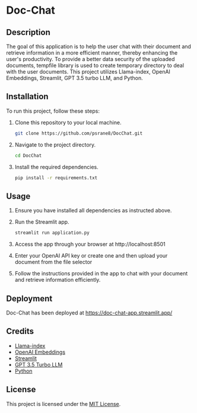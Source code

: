 # Doc-Chat

## Description

The goal of this application is to help the user chat with their document and retrieve information in a more efficient manner, thereby enhancing the user's productivity. To provide a better data security of the uploaded documents, tempfile library is used to create temporary directory to deal with the user documents.
This project utilizes Llama-index, OpenAI Embeddings, Streamlit, GPT 3.5 turbo LLM, and Python.

## Installation

To run this project, follow these steps:

1. Clone this repository to your local machine.
   ```bash
   git clone https://github.com/psrane8/DocChat.git
   ```

2. Navigate to the project directory.
   ```bash
   cd DocChat
   ```

3. Install the required dependencies.
   ```bash
   pip install -r requirements.txt
   ```

## Usage

1. Ensure you have installed all dependencies as instructed above.

2. Run the Streamlit app.
   ```bash
   streamlit run application.py
   ```

3. Access the app through your browser at http://localhost:8501

4. Enter your OpenAI API key or create one and then upload your document from the file selector
   
5. Follow the instructions provided in the app to chat with your document and retrieve information efficiently.

## Deployment
Doc-Chat has been deployed at https://doc-chat-app.streamlit.app/

## Credits

- [Llama-index](https://www.llamaindex.ai/)
- [OpenAI Embeddings](https://platform.openai.com/docs/guides/embeddings/what-are-embeddings)
- [Streamlit](https://streamlit.io/)
- [GPT 3.5 Turbo LLM](https://platform.openai.com/docs/models)
- [Python](https://www.python.org/)

## License

This project is licensed under the [MIT License](LICENSE).
```
